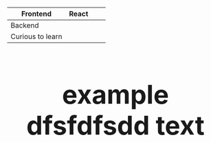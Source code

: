 
<div>
<h1></>
</div>




<div style="font-size:60px;">

| Frontend         | React |   |   |
|------------------|-------|---|---|
| Backend          |       |   |   |
| Curious to learn |       |   |   |

</div>

<h1 style="text-align:center;font-weight:700;font-size:60px;"> example dfsfdfsdd text </p

<br>
